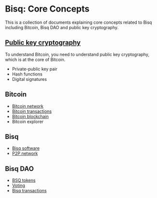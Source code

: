 # Bisq: Core Concepts

This is a collection of documents explaining core concepts related to Bisq including Bitcoin, Bisq DAO and public key cryptography.

## [Public key cryptography](pkg.md)
To understand Bitcoin, you need to understand public key cryptography, which is at the core of Bitcoin.

- Private-public key pair
- Hash functions
- Digital signatures

## Bitcoin
- [Bitcoin network](btcnetwork.md)
- [Bitcoin transactions](bitcointx.md)
- [Bitcoin blockchain](bitcoinblockchain.md)
- Bitcoin explorer

## Bisq
- [Bisq software](bisqsoftware.md)
- [P2P network](bisqp2p.md)

## Bisq DAO
- [BSQ tokens](bsqtokens.md)
- [Voting](voting.md)
- [Bisq transactions](bisqtx.md)

